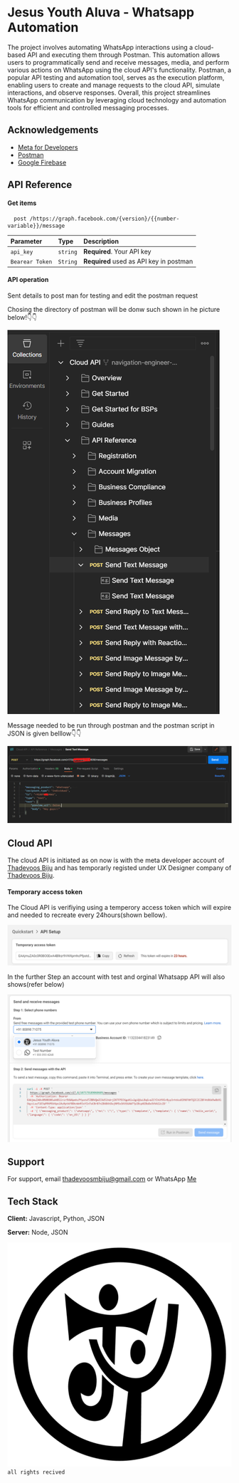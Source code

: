 
# Jesus Youth Aluva - Whatsapp Automation
The project involves automating WhatsApp interactions using a cloud-based API and executing them through Postman. This automation allows users to programmatically send and receive messages, media, and perform various actions on WhatsApp using the cloud API's functionality. Postman, a popular API testing and automation tool, serves as the execution platform, enabling users to create and manage requests to the cloud API, simulate interactions, and observe responses. Overall, this project streamlines WhatsApp communication by leveraging cloud technology and automation tools for efficient and controlled messaging processes.
## Acknowledgements

 - [Meta for Developers](https://developers.facebook.com/apps/2505484692934941/dashboard/?business_id=1657010301480758)
 - [Postman](https://web.postman.co/workspace/My-Workspace~fc91ba61-631c-4244-839f-d4111eeb9add/request/28293342-bdb0dae4-9637-44c0-9904-767351fe351d)
 - [Google Firebase](https://console.firebase.google.com/u/0/project/jyaluva-prod/overview)

## API Reference

#### Get items

```http
  post /https://graph.facebook.com/{version}/{{number-variable}}/message
```

| Parameter | Type     | Description                |
| :-------- | :------- | :------------------------- |
| `api_key` | `string` | **Required**. Your API key 
| `Bearear Token` | `String`| **Required** used as API key in postman

#### API operation

Sent details to post man for testing and edit the postman request

Chosing the directory of postman will be donw such shown in he picture below!👇👇

![ ](https://github.com/thadevoosm/jyaluva-automate/blob/main/bin/image/postman%20selection.png)

Message needed to be run through postman and the postman script in JSON is given belllow👇👇

![ ](https://github.com/thadevoosm/jyaluva-automate/blob/main/bin/image/postman%20script.png)

## Cloud API

The cloud API is initiated as on now is with the meta developer account of [Thadevoos Biju](https://thadevoosmbiju.tk) and has temporarly registed under UX Designer company of [Thadevoos Biju](https://thadevoosmbiju.tk).


#### Temporary access token

The Cloud API is verifiying using a temperory access token which will expire and needed to recreate every 24hours(shown bellow).

![ ](https://github.com/thadevoosm/jyaluva-automate/blob/main/bin/image/temp%20token.png)

In the further Step an account with test and orginal Whatsapp API will also shows(refer below)

![ ](https://github.com/thadevoosm/jyaluva-automate/blob/main/bin/image/test_process.png)




## Support

For support, email thadevoosmbiju@gmail.com or WhatsApp [Me](https://wa.me/918078759065)


## Tech Stack

**Client:** Javascript, Python, JSON

**Server:** Node, JSON



![Jesus Youth Aluva](https://github.com/thadevoosm/jyaluva-automate/blob/main/bin/image/jy-logo%20white.png)`all rights recived` 


